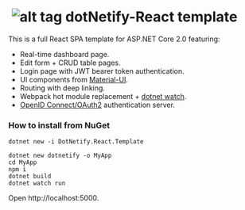 # &nbsp;![alt tag](http://dotnetify.net/content/images/greendot.png) dotNetify-React template

This is a full React SPA template for ASP.NET Core 2.0 featuring:
- Real-time dashboard page.
- Edit form + CRUD table pages.
- Login page with JWT bearer token authentication.
- UI components from [Material-UI](http://www.material-ui.com/#/).
- Routing with deep linking.
- Webpack hot module replacement + [dotnet watch](https://docs.microsoft.com/en-us/aspnet/core/tutorials/dotnet-watch).
- [OpenID Connect/OAuth2](https://github.com/aspnet-contrib/AspNet.Security.OpenIdConnect.Server) authentication server.

### How to install from NuGet

```
dotnet new -i DotNetify.React.Template

dotnet new dotnetify -o MyApp
cd MyApp
npm i
dotnet build
dotnet watch run
```
Open http://localhost:5000.


